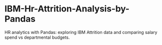 # IBM-Hr-Attrition-Analysis-by-Pandas
HR analytics with Pandas: exploring IBM Attrition data and comparing salary spend vs departmental budgets.
